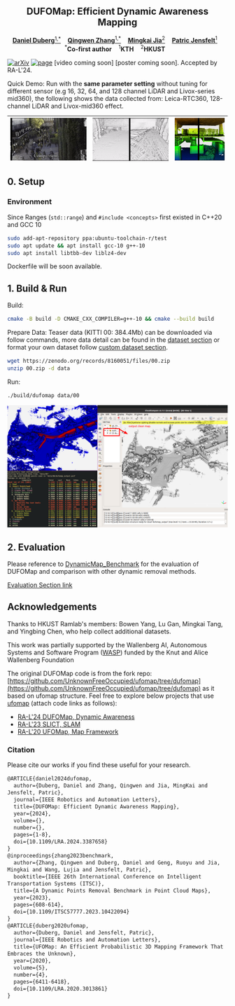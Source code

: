 <p align="center">
  <h2 align="center">DUFOMap: Efficient Dynamic Awareness Mapping</h1>
  <p align="center">
    <a href="https://www.kth.se/profile/dduberg"><strong>Daniel Duberg</strong><sup>1,*</sup></a>&nbsp;&nbsp;&nbsp;
    <a href="https://kin-zhang.github.io"><strong>Qingwen Zhang</strong><sup>1,*</sup></a>&nbsp;&nbsp;&nbsp;
    <a href="https://github.com/MKJia"><strong>Mingkai Jia</strong><sup>2</sup></a>&nbsp;&nbsp;&nbsp;
    <a href="https://www.kth.se/profile/patric"><strong>Patric Jensfelt</strong><sup>1</sup></a>&nbsp;&nbsp;&nbsp;
    <br />
    <sup>*</sup><strong>Co-first author</strong>&nbsp;&nbsp;&nbsp; <sup>1</sup><strong>KTH</strong>&nbsp;&nbsp;&nbsp; <sup>2</sup><strong>HKUST</strong>&nbsp;&nbsp;&nbsp;
  </p>
</p>

[![arXiv](https://img.shields.io/badge/arXiv-2403.01449-b31b1b?logo=arxiv&logoColor=white)](https://arxiv.org/abs/2403.01449)
[![page](https://img.shields.io/badge/Web-Page-green)](https://KTH-RPL.github.io/dufomap) [video coming soon] [poster coming soon]. Accepted by RA-L'24.

Quick Demo: Run with the **same parameter setting** without tuning for different sensor (e.g 16, 32, 64, and 128 channel LiDAR and Livox-series mid360), the following shows the data collected from: Leica-RTC360, 128-channel LiDAR and Livox-mid360 effect.

| ![](assets/imgs/dufomap_leica.gif) | ![](assets/imgs/doals_train_128.gif) | ![](assets/imgs/two_floor_mid360.gif) |
| ------- | ------- | ------- |

## 0. Setup


### Environment

Since Ranges (`std::range`) and `#include <concepts>` first existed in C++20 and GCC 10

```bash
sudo add-apt-repository ppa:ubuntu-toolchain-r/test
sudo apt update && apt install gcc-10 g++-10
sudo apt install libtbb-dev liblz4-dev
```
Dockerfile will be soon available.

## 1. Build & Run

Build:

```bash
cmake -B build -D CMAKE_CXX_COMPILER=g++-10 && cmake --build build
```

Prepare Data: Teaser data (KITTI 00: 384.4Mb) can be downloaded via follow commands, more data detail can be found in the [dataset section](https://github.com/KTH-RPL/DynamicMap_Benchmark?tab=readme-ov-file#dataset--scripts) or format your own dataset follow [custom dataset section](https://github.com/KTH-RPL/DynamicMap_Benchmark/blob/master/scripts/README.md#custom-dataset).

```bash
wget https://zenodo.org/records/8160051/files/00.zip
unzip 00.zip -d data
```

Run:

```bash
./build/dufomap data/00
```

![dufomap](assets/demo.png)

## 2. Evaluation

Please reference to [DynamicMap_Benchmark](https://github.com/KTH-RPL/DynamicMap_Benchmark) for the evaluation of DUFOMap and comparison with other dynamic removal  methods.

[Evaluation Section link](https://github.com/KTH-RPL/DynamicMap_Benchmark/blob/master/scripts/README.md#evaluation)


## Acknowledgements

Thanks to HKUST Ramlab's members: Bowen Yang, Lu Gan, Mingkai Tang, and Yingbing Chen, who help collect additional datasets. 

This work was partially supported by the Wallenberg AI, Autonomous Systems and Software Program ([WASP](https://wasp-sweden.org/)) funded by the Knut and Alice Wallenberg Foundation

The original DUFOMap code is from the fork repo: [https://github.com/UnknownFreeOccupied/ufomap/tree/dufomap](https://github.com/UnknownFreeOccupied/ufomap/tree/dufomap) as it based on ufomap structure. 
Feel free to explore below projects that use [ufomap](https://github.com/UnknownFreeOccupied/ufomap) (attach code links as follows):
- [RA-L'24 DUFOMap, Dynamic Awareness]()
- [RA-L'23 SLICT, SLAM](https://github.com/brytsknguyen/slict)
- [RA-L'20 UFOMap, Map Framework](https://github.com/UnknownFreeOccupied/ufomap)

### Citation

Please cite our works if you find these useful for your research.

```
@ARTICLE{daniel2024dufomap,
  author={Duberg, Daniel and Zhang, Qingwen and Jia, MingKai and Jensfelt, Patric},
  journal={IEEE Robotics and Automation Letters}, 
  title={DUFOMap: Efficient Dynamic Awareness Mapping}, 
  year={2024},
  volume={},
  number={},
  pages={1-8},
  doi={10.1109/LRA.2024.3387658}
}
@inproceedings{zhang2023benchmark,
  author={Zhang, Qingwen and Duberg, Daniel and Geng, Ruoyu and Jia, Mingkai and Wang, Lujia and Jensfelt, Patric},
  booktitle={IEEE 26th International Conference on Intelligent Transportation Systems (ITSC)}, 
  title={A Dynamic Points Removal Benchmark in Point Cloud Maps}, 
  year={2023},
  pages={608-614},
  doi={10.1109/ITSC57777.2023.10422094}
}
@ARTICLE{duberg2020ufomap,
  author={Duberg, Daniel and Jensfelt, Patric},
  journal={IEEE Robotics and Automation Letters}, 
  title={UFOMap: An Efficient Probabilistic 3D Mapping Framework That Embraces the Unknown}, 
  year={2020},
  volume={5},
  number={4},
  pages={6411-6418},
  doi={10.1109/LRA.2020.3013861}
}
```